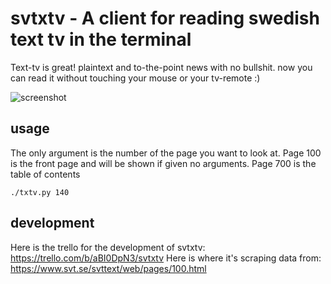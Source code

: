 # svtxtv - A client for reading swedish text tv in the terminal

Text-tv is great! plaintext and to-the-point news with no bullshit.
now you can read it without touching your mouse or your tv-remote :)

![screenshot](https://raw.githubusercontent.com/voidcase/svtxtv/master/svtxtv_screenshot.png)

## usage

The only argument is the number of the page you want to look at.
Page 100 is the front page and will be shown if given no arguments.
Page 700 is the table of contents

`
./txtv.py 140
`

## development

Here is the trello for the development of svtxtv: https://trello.com/b/aBI0DpN3/svtxtv
Here is where it's scraping data from: https://www.svt.se/svttext/web/pages/100.html
